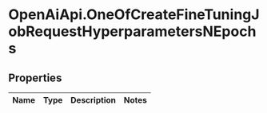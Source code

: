 # OpenAiApi.OneOfCreateFineTuningJobRequestHyperparametersNEpochs

## Properties
Name | Type | Description | Notes
------------ | ------------- | ------------- | -------------
